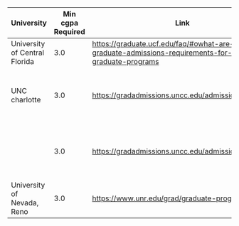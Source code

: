 |University|Min cgpa Required|Link|Additional Info|
|----------|-----------------|----|---------------|
|University of Central Florida|3.0|https://graduate.ucf.edu/faq/#owhat-are-the-graduate-admissions-requirements-for-ucf-graduate-programs||
|UNC charlotte|3.0|https://gradadmissions.uncc.edu/admissions/masters|May require TOEFLE or IELTS besides GRE|
||3.0|https://gradadmissions.uncc.edu/admissions/doctoral|May require TOEFLE or IELTS besides GRE|
|University of Nevada, Reno|3.0|https://www.unr.edu/grad/graduate-programs||